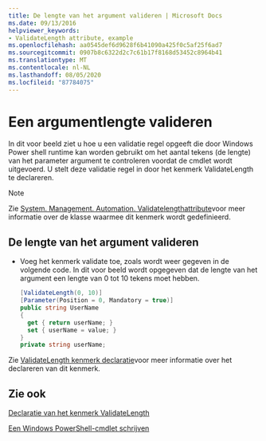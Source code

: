 ```yaml
---
title: De lengte van het argument valideren | Microsoft Docs
ms.date: 09/13/2016
helpviewer_keywords:
- ValidateLength attribute, example
ms.openlocfilehash: aa0545def6d9628f6b41090a425f0c5af25f6ad7
ms.sourcegitcommit: 0907b8c6322d2c7c61b17f8168d53452c8964b41
ms.translationtype: MT
ms.contentlocale: nl-NL
ms.lasthandoff: 08/05/2020
ms.locfileid: "87784075"
---
```

# <a name="how-to-validate-the-argument-length"></a>Een argumentlengte valideren

In dit voor beeld ziet u hoe u een validatie regel opgeeft die door Windows Power shell runtime kan worden gebruikt om het aantal tekens (de lengte) van het parameter argument te controleren voordat de cmdlet wordt uitgevoerd. U stelt deze validatie regel in door het kenmerk ValidateLength te declareren.

> [!NOTE]
> Zie [System. Management. Automation. Validatelengthattribute](/dotnet/api/System.Management.Automation.ValidateLengthAttribute)voor meer informatie over de klasse waarmee dit kenmerk wordt gedefinieerd.

## <a name="to-validate-the-argument-length"></a>De lengte van het argument valideren

- Voeg het kenmerk validate toe, zoals wordt weer gegeven in de volgende code. In dit voor beeld wordt opgegeven dat de lengte van het argument een lengte van 0 tot 10 tekens moet hebben.

    ```csharp
    [ValidateLength(0, 10)]
    [Parameter(Position = 0, Mandatory = true)]
    public string UserName
    {
      get { return userName; }
      set { userName = value; }
    }
    private string userName;
    ```

Zie [ValidateLength kenmerk declaratie](./validatelength-attribute-declaration.md)voor meer informatie over het declareren van dit kenmerk.

## <a name="see-also"></a>Zie ook

[Declaratie van het kenmerk ValidateLength](./validatelength-attribute-declaration.md)

[Een Windows PowerShell-cmdlet schrijven](./writing-a-windows-powershell-cmdlet.md)
